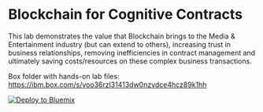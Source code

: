 # Blockchain for Cognitive Contracts

This lab demonstrates the value that Blockchain brings to the Media & Entertainment industry (but can extend to others), increasing trust in business relationships, removing inefficiencies in contract management and ultimately saving costs/resources on these complex business transactions. 

Box folder with hands-on lab files: https://ibm.box.com/s/voo36rzl31413dw0nzvdce4hcz89k1hh

<a href="https://bluemix.net/deploy?repository=https://github.com/lindsaywithers/Contracts_Blockchain"><img src="https://bluemix.net/deploy/button.png" alt="Deploy to Bluemix"></a>

